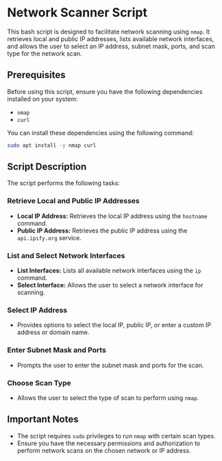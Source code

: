 # Network Scanner Script

This bash script is designed to facilitate network scanning using `nmap`. It retrieves local and public IP addresses, lists available network interfaces, and allows the user to select an IP address, subnet mask, ports, and scan type for the network scan.

## Prerequisites

Before using this script, ensure you have the following dependencies installed on your system:

- `nmap`
- `curl`

You can install these dependencies using the following command:

```bash
sudo apt install -y nmap curl
```

## Script Description

The script performs the following tasks:

### Retrieve Local and Public IP Addresses

- **Local IP Address:** Retrieves the local IP address using the `hostname` command.
- **Public IP Address:** Retrieves the public IP address using the `api.ipify.org` service.

### List and Select Network Interfaces

- **List Interfaces:** Lists all available network interfaces using the `ip` command.
- **Select Interface:** Allows the user to select a network interface for scanning.

### Select IP Address

- Provides options to select the local IP, public IP, or enter a custom IP address or domain name.

### Enter Subnet Mask and Ports

- Prompts the user to enter the subnet mask and ports for the scan.

### Choose Scan Type

- Allows the user to select the type of scan to perform using `nmap`.

## Important Notes

- The script requires `sudo` privileges to run `nmap` with certain scan types.
- Ensure you have the necessary permissions and authorization to perform network scans on the chosen network or IP address.


